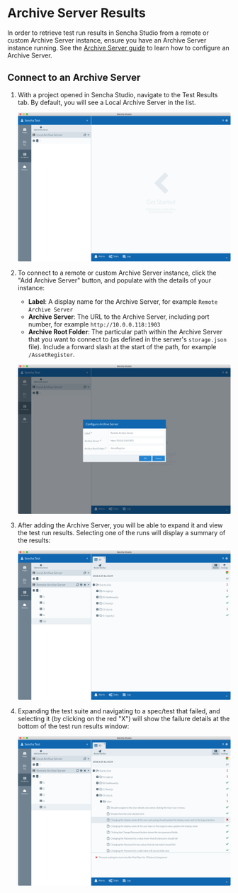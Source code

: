 # Archive Server Results

In order to retrieve test run results in Sencha Studio from a remote or custom Archive Server instance, ensure 
you have an Archive Server instance running. See the [Archive Server guide](./sencha_test_archive_server.html) to 
learn how to configure an Archive Server.

## Connect to an Archive Server

1. With a project opened in Sencha Studio, navigate to the Test Results tab. By default, you will see a 
Local Archive Server in the list.

    ![Test Results tab](../images/archive-server-results-tab.png)

2. To connect to a remote or custom Archive Server instance, click the "Add Archive Server" button, and 
populate with the details of your instance:

    * **Label**: A display name for the Archive Server, for example `Remote Archive Server`
    * **Archive Server**: The URL to the Archive Server, including port number, for example `http://10.0.0.118:1903`
    * **Archive Root Folder**: The particular path within the Archive Server that you want to connect to (as defined
    in the server's `storage.json` file). Include a forward slash at the start of the path, for example 
    `/AssetRegister`.

    ![Configure an Archive Server](../images/archive-server-configure.png)

3. After adding the Archive Server, you will be able to expand it and view the test run results. Selecting 
one of the runs will display a summary of the results:

    ![Viewing results from an Archive Server](../images/archive-server-connected.png)

4. Expanding the test suite and navigating to a spec/test that failed, and selecting it (by clicking on the
red "X") will show the failure details at the bottom of the test run results window:

    ![Viewing test failure](../images/archive-server-view-failure.png)